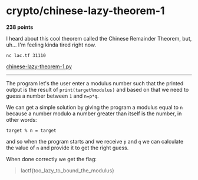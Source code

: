 # crypto/chinese-lazy-theorem-1

**238 points**

I heard about this cool theorem called the Chinese Remainder Theorem, but, uh... I'm feeling kinda tired right now.

`nc lac.tf 31110`

[chinese-lazy-theorem-1.py](https://github.com/LeonGurin/LA-CTF-2023/blob/main/chinese-lazy-theorem-1/chinese-lazy-theorem-1.py)

___

The program let's the user enter a modulus number such that the printed output is the result of `print(target%modulus)` and based on that we need to guess a number between `1` and `n=p*q`.

We can get a simple solution by giving the program a modulus equal to `n` because a number modulo a number greater than itself is the number, in other words:

`target % n = target`

and so when the program starts and we receive `p` and `q` we can calculate the value of `n` and provide it to get the right guess.

When done correctly we get the flag:

> lactf{too_lazy_to_bound_the_modulus}

